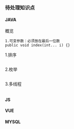 ### 待处理知识点

#### JAVA

概览

```
1.可变参数：必须放在最后一位数
public void index(int... i) {}
```



1.排序

```

```

2.枚举

```

```

3.多线程

```

```

#### JS



#### VUE



#### MYSQL



